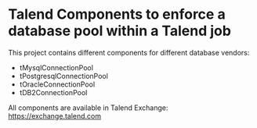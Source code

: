 # Talend Components to enforce a database pool within a Talend job

This project contains different components for different database vendors:
* tMysqlConnectionPool
* tPostgresqlConnectionPool
* tOracleConnectionPool
* tDB2ConnectionPool

All components are available in Talend Exchange: https://exchange.talend.com
